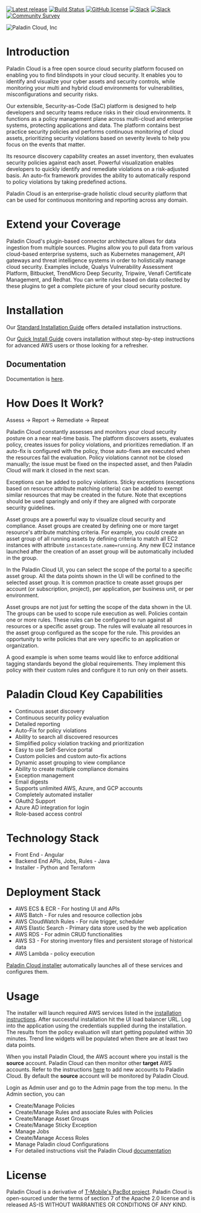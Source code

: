 [![Latest release](https://img.shields.io/badge/release-3.0.0-blue)](https://github.com/PaladinCloud/CE/releases/latest)
[![Build Status](https://github.com/PaladinCloud/CE/blob/master/wiki/images/gitter.svg)](https://github.com/PaladinCloud/CE/actions?query=branch%3Amaster)
[![GitHub license](https://github.com/PaladinCloud/CE/blob/master/wiki/license_apache.svg)](https://github.com/PaladinCloud/CE/blob/master/LICENSE)
[![Slack](https://img.shields.io/badge/chat-on%20Slack-9cf)](http://paladincloudcommunity.slack.com/)
[![Slack](https://img.shields.io/badge/chat-on%20Discord-9cf)](https://discord.gg/xvCFD29Jj4)
[![Community Survey](https://img.shields.io/badge/community-survey-9cf)](https://paladincloud.io/paladin-cloud-survey/)

![Paladin Cloud, Inc](https://github.com/PaladinCloud/Rev1/raw/master/wiki/images/banner_paladincloud.png)



# Introduction
Paladin Cloud is a free open source cloud security platform focused on enabling you to find blindspots in your cloud security. It enables you to identify and visualize your cyber assets and security controls, while monitoring your multi and hybrid cloud environments for vulnerabilities, misconfigurations and security risks. 

Our extensible, Security-as-Code (SaC) platform is designed to help developers and security teams reduce risks in their cloud environments. It functions as a policy management plane across multi-cloud and enterprise systems, protecting applications and data. The platform contains best practice security policies and performs continuous monitoring of cloud assets, prioritizing security violations based on severity levels to help you focus on the events that matter.

Its resource discovery capability creates an asset inventory, then evaluates security policies against each asset. Powerful visualization enables developers to quickly identify and remediate violations on a risk-adjusted basis. An auto-fix framework provides the ability to automatically respond to policy violations by taking predefined actions.

Paladin Cloud is an enterprise-grade holistic cloud security platform that can be used for continuous monitoring and reporting across any domain.

# Extend your Coverage

Paladin Cloud's plugin-based connector architecture allows for data ingestion from multiple sources. Plugins allow you to pull data from various cloud-based enterprise systems, such as Kubernetes management, API gateways and threat intelligence systems in order to holistically manage cloud security. Examples include, Qualys Vulnerability Assessment Platform, Bitbucket, TrendMicro Deep Security, Tripwire, Venafi Certificate Management, and Redhat. You can write rules based on data collected by these plugins to get a complete picture of your cloud security posture.

# Installation

Our [Standard Installation Guide](https://paladincloud.io/docs/Standard-Installation-Guide#standard-installation-guide) offers detailed installation instructions.

Our [Quick Install Guide](https://paladincloud.io/docs/quick-installation-guide/) covers installation without step-by-step instructions for advanced AWS users or those looking for a refresher.

## Documentation

Documentation is [here](https://paladincloud.io/docs/).

# How Does It Work?

Assess -> Report -> Remediate -> Repeat

Paladin Cloud constantly assesses and monitors your cloud security posture on a near real-time basis. The platform discovers assets, evaluates policy, creates issues for policy violations, and prioritizes remediation. If an auto-fix is configured with the policy, those auto-fixes are executed when the resources fail the evaluation. Policy violations cannot not be closed manually; the issue must be fixed on the inspected asset, and then Paladin Cloud will mark it closed in the next scan.

Exceptions can be added to policy violations. Sticky exceptions (exceptions based on resource attribute matching criteria) can be added to exempt similar resources that may be created in the future. Note that exceptions should be used sparingly and only if they are aligned with corporate security guidelines.

Asset groups are a powerful way to visualize cloud security and compliance. Asset groups are created by defining one or more target resource's attribute matching criteria. For example, you could create an asset group of all running assets by defining criteria to match all EC2 instances with attribute `instancestate.name=running`. Any new EC2 instance launched after the creation of an asset group will be automatically included in the group.

In the Paladin Cloud UI, you can select the scope of the portal to a specific asset group. All the data points shown in the UI will be confined to the selected asset group. It is common practice to create asset groups per account (or subscription, project), per application, per business unit, or per environment.

Asset groups are not just for setting the scope of the data shown in the UI. The groups can be used to scope rule execution as well. Policies contain one or more rules. These rules can be configured to run against all resources or a specific asset group. The rules will evaluate all resources in the asset group configured as the scope for the rule. This provides an opportunity to write policies that are very specific to an application or organization.

A good example is when some teams would like to enforce additional tagging standards beyond the global requirements. They implement this policy with their custom rules and configure it to run only on their assets.

# Paladin Cloud Key Capabilities

* Continuous asset discovery
* Continuous security policy evaluation
* Detailed reporting
* Auto-Fix for policy violations
* Ability to search all discovered resources
* Simplified policy violation tracking and prioritization
* Easy to use Self-Service portal
* Custom policies and custom auto-fix actions
* Dynamic asset grouping to view compliance
* Ability to create multiple compliance domains
* Exception management
* Email digests
* Supports unlimited AWS, Azure, and GCP accounts
* Completely automated installer
* OAuth2 Support
* Azure AD integration for login
* Role-based access control

# Technology Stack

* Front End - Angular
* Backend End APIs, Jobs, Rules - Java
* Installer - Python and Terraform

# Deployment Stack

* AWS ECS & ECR - For hosting UI and APIs
* AWS Batch - For rules and resource collection jobs
* AWS CloudWatch Rules - For rule trigger, scheduler
* AWS Elastic Search - Primary data store used by the web application
* AWS RDS - For admin CRUD functionalities
* AWS S3 - For storing inventory files and persistent storage of historical data
* AWS Lambda - policy execution

[Paladin Cloud installer](https://paladincloud.io/docs/Paladin-Cloud-Installation-(On-AWS-Cloud))  automatically launches all of these services and configures them.

# Usage

The installer will launch required AWS services listed in
the [installation instructions](https://paladincloud.io/docs/Paladin-Cloud-Installation-(On-AWS-Cloud)). After successful installation hit
the UI load balancer URL. Log into the application using the credentials supplied during the installation. The results
from the policy evaluation will start getting populated within 30 minutes. Trend line widgets will be populated when
there are at least two data points.

When you install Paladin Cloud, the AWS account where you install is the **source** account. Paladin Cloud can then
monitor other **target** AWS accounts. Refer to the
instructions [here](https://paladincloud.io/docs/Paladin-Cloud-Installation-(On-AWS-Cloud)) to add new accounts to Paladin Cloud. By
default the **source** account will be monitored by Paladin Cloud.

Login as Admin user and go to the Admin page from the top menu. In the Admin section, you can

* Create/Manage Policies
* Create/Manage Rules and associate Rules with Policies
* Create/Manage Asset Groups
* Create/Manage Sticky Exception
* Manage Jobs
* Create/Manage Access Roles
* Manage Paladin cloud Configurations
* For detailed instructions visit the Paladin Cloud [documentation](https://paladincloud.io/docs/)

# License

Paladin Cloud is a derivative of [T-Mobile's PacBot project](https://github.com/tmobile/pacbot). Paladin Cloud is
open-sourced under the terms of section 7 of the Apache 2.0 license and is released AS-IS WITHOUT WARRANTIES OR
CONDITIONS OF ANY KIND.
